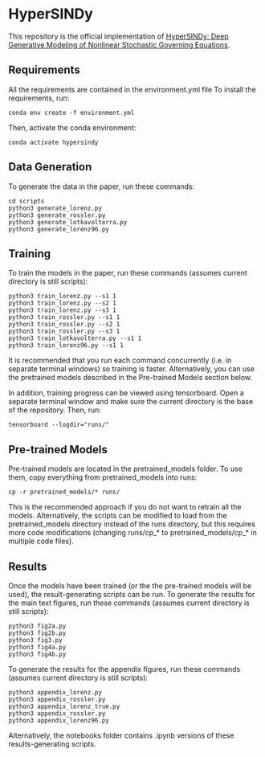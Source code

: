 # HyperSINDy
This repository is the official implementation of [HyperSINDy: Deep Generative Modeling of Nonlinear Stochastic Governing Equations](). 


## Requirements
All the requirements are contained in the environment.yml file
To install the requirements, run:
```
conda env create -f environment.yml
```

Then, activate the conda environment:
```
conda activate hypersindy
```


## Data Generation
To generate the data in the paper, run these commands:
```
cd scripts
python3 generate_lorenz.py
python3 generate_rossler.py
python3 generate_lotkavolterra.py
python3 generate_lorenz96.py
```


## Training
To train the models in the paper, run these commands (assumes current directory is still scripts):
```
python3 train_lorenz.py --s1 1
python3 train_lorenz.py --s2 1
python3 train_lorenz.py --s3 1
python3 train_rossler.py --s1 1
python3 train_rossler.py --s2 1
python3 train_rossler.py --s3 1
python3 train_lotkavolterra.py --s1 1
python3 train_lorenz96.py --s1 1
```
It is recommended that you run each command concurrently (i.e. in separate terminal windows) so training is faster.
Alternatively, you can use the pretrained models described in the Pre-trained Models section below.

In addition, training progress can be viewed using tensorboard.
Open a separate terminal window and make sure the current directory is the base of the repository.
Then, run:
```
tensorboard --logdir="runs/"
```


## Pre-trained Models
Pre-trained models are located in the pretrained_models folder.
To use them, copy everything from pretrained_models into runs:
```
cp -r pretrained_models/* runs/
```
This is the recommended approach if you do not want to retrain all the models.
Alternatively, the scripts can be modified to load from the pretrained_models directory instead of
the runs directory, but this requires more code modifications (changing runs/cp_* to
pretrained_models/cp_* in multiple code files).


## Results
Once the models have been trained (or the the pre-trained models will be used),
the result-generating scripts can be run. To generate the results for the main
text figures, run these commands (assumes current directory is still scripts):
```
python3 fig2a.py
python3 fig2b.py
python3 fig3.py
python3 fig4a.py
python3 fig4b.py
```

To generate the results for the appendix figures, run these commands
(assumes current directory is still scripts):
```
python3 appendix_lorenz.py
python3 appendix_rossler.py
python3 appendix_lorenz_true.py
python3 appendix_rossler.py
python3 appendix_lorenz96.py
```

Alternatively, the notebooks folder contains .ipynb versions of these results-generating scripts.